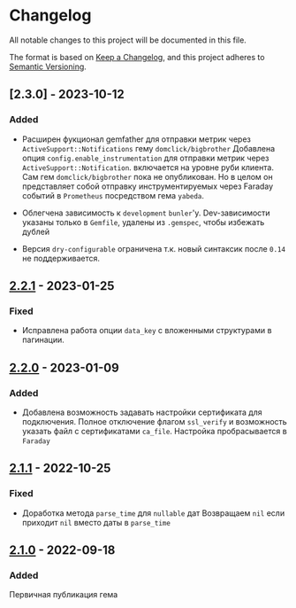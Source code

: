 # Changelog

All notable changes to this project will be documented in this file.

The format is based on [Keep a Changelog](https://keepachangelog.com/en/1.0.0/),
and this project adheres to [Semantic Versioning](https://semver.org/spec/v2.0.0.html).

## [2.3.0] - 2023-10-12
### Added
- Расширен фукционал gemfather для отправки метрик через `ActiveSupport::Notifications` гему `domclick/bigbrother`
Добавлена опция `config.enable_instrumentation` для отправки метрик через `ActiveSupport::Notification`. включается на уровне руби клиента.
Сам гем `domclick/bigbrother` пока не опубликован. Но в целом он представляет собой отправку инструментируемых через Faraday событий в `Prometheus` посредством гема `yabeda`.

- Облегчена зависимость к `development` `bunler`'у.
Dev-зависимости указаны только в `Gemfile`, удалены из `.gemspec`, чтобы избежать дублей

- Версия `dry-configurable` ограничена т.к. новый синтаксик после `0.14` не поддерживается.

## [2.2.1] - 2023-01-25
### Fixed
- Исправлена работа опции `data_key` с вложенными структурами в пагинации.


## [2.2.0] - 2023-01-09
### Added
- Добавлена возможность задавать настройки сертификата для подключения.
Полное отключение флагом `ssl_verify` и возможность указать файл с сертификатами `ca_file`. Настройка пробрасывается в `Faraday`


## [2.1.1] - 2022-10-25
### Fixed
- Доработка метода `parse_time` для `nullable` дат
Возвращаем `nil` если приходит `nil` вместо даты в `parse_time`


## [2.1.0] - 2022-09-18
### Added
Первичная публикация гема

[2.2.1]: https://github.com/domclick/gemfather/compare/2.2.0...2.2.1
[2.2.0]: https://github.com/domclick/gemfather/compare/2.1.1...2.2.0
[2.1.1]: https://github.com/domclick/gemfather/compare/2.1.0...2.1.1
[2.1.0]: https://github.com/domclick/gemfather/releases/tag/2.1.0